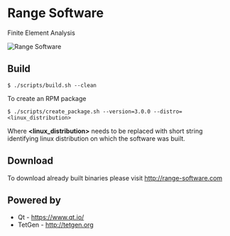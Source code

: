 # Range Software
Finite Element Analysis

![Range Software](http://www.range-software.com/files/common/Range3-CFD.png)

## Build
```
$ ./scripts/build.sh --clean
```
To create an RPM package
```
$ ./scripts/create_package.sh --version=3.0.0 --distro=<linux_distribution>
```
Where **<linux_distribution>** needs to be replaced with short string identifying linux distribution on which the software was built.

## Download
To download already built binaries please visit http://range-software.com

## Powered by

* Qt - https://www.qt.io/
* TetGen - http://tetgen.org
